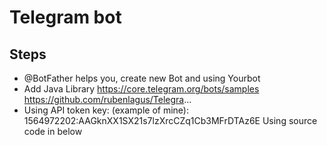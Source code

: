 # Telegram bot

## Steps 
 
  * @BotFather helps you, create new Bot and using Yourbot 
  * Add Java Library 
    https://core.telegram.org/bots/samples
    https://github.com/rubenlagus/Telegra...  
  * Using API token key: 
   (example of mine): 1564972202:AAGknXX1SX21s7lzXrcCZq1Cb3MFrDTAz6E
Using source code in below



